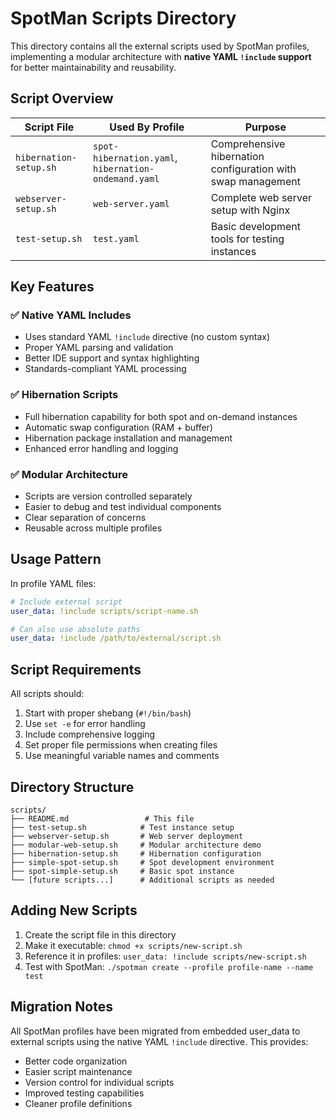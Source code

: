 # SpotMan Scripts Directory

This directory contains all the external scripts used by SpotMan profiles, implementing a modular architecture with **native YAML `!include` support** for better maintainability and reusability.

## Script Overview

| Script File | Used By Profile | Purpose |
|-------------|----------------|---------|
| `hibernation-setup.sh` | `spot-hibernation.yaml`, `hibernation-ondemand.yaml` | Comprehensive hibernation configuration with swap management |
| `webserver-setup.sh` | `web-server.yaml` | Complete web server setup with Nginx |
| `test-setup.sh` | `test.yaml` | Basic development tools for testing instances |

## Key Features

### ✅ **Native YAML Includes**
- Uses standard YAML `!include` directive (no custom syntax)
- Proper YAML parsing and validation
- Better IDE support and syntax highlighting
- Standards-compliant YAML processing

### ✅ **Hibernation Scripts**
- Full hibernation capability for both spot and on-demand instances
- Automatic swap configuration (RAM + buffer)
- Hibernation package installation and management
- Enhanced error handling and logging

### ✅ **Modular Architecture**
- Scripts are version controlled separately
- Easier to debug and test individual components
- Clear separation of concerns
- Reusable across multiple profiles

## Usage Pattern

In profile YAML files:
```yaml
# Include external script
user_data: !include scripts/script-name.sh

# Can also use absolute paths
user_data: !include /path/to/external/script.sh
```

## Script Requirements

All scripts should:
1. Start with proper shebang (`#!/bin/bash`)
2. Use `set -e` for error handling
3. Include comprehensive logging
4. Set proper file permissions when creating files
5. Use meaningful variable names and comments

## Directory Structure

```
scripts/
├── README.md                 # This file
├── test-setup.sh            # Test instance setup
├── webserver-setup.sh       # Web server deployment
├── modular-web-setup.sh     # Modular architecture demo
├── hibernation-setup.sh     # Hibernation configuration
├── simple-spot-setup.sh     # Spot development environment
├── spot-simple-setup.sh     # Basic spot instance
└── [future scripts...]      # Additional scripts as needed
```

## Adding New Scripts

1. Create the script file in this directory
2. Make it executable: `chmod +x scripts/new-script.sh`
3. Reference it in profiles: `user_data: !include scripts/new-script.sh`
4. Test with SpotMan: `./spotman create --profile profile-name --name test`

## Migration Notes

All SpotMan profiles have been migrated from embedded user_data to external scripts using the native YAML `!include` directive. This provides:

- Better code organization
- Easier script maintenance
- Version control for individual scripts
- Improved testing capabilities
- Cleaner profile definitions
